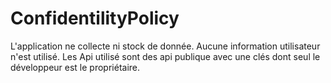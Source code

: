 # ConfidentilityPolicy
L'application ne collecte ni stock de donnée.
Aucune information utilisateur n'est utilisé.
Les Api utilisé sont des api publique avec une clés dont seul le développeur est le propriétaire.
